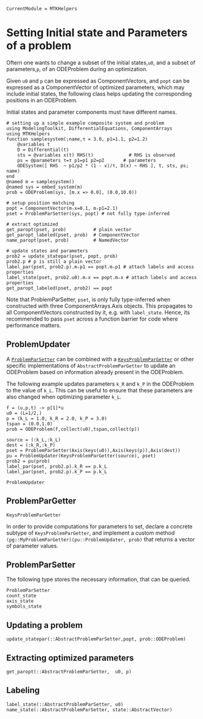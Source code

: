 ```@meta
CurrentModule = MTKHelpers
```

# Setting Initial state and Parameters of a problem

Oftern one wants to change a subset of the initial
states,`u0`, and a subset of parameters,`p`, of an ODEProblem during an optimization.

Given `u0` and `p` can be expressed as ComponentVectors, 
and `popt` can be expressed as a ComponentVector of optimized parameters, 
which may include initial states,
the following class helps updating the corresponding positions in 
an ODEProblem.

Initial states and parameter components must have different names.

```@example doc
# setting up a simple example composite system and problem
using ModelingToolkit, DifferentialEquations, ComponentArrays
using MTKHelpers
function samplesystem(;name,τ = 3.0, p1=1.1, p2=1.2) 
    @variables t 
    D = Differential(t) 
    sts = @variables x(t) RHS(t)             # RHS is observed
    ps = @parameters τ=τ p1=p1 p2=p2       # parameters
    ODESystem([ RHS  ~ p1/p2 * (1 - x)/τ, D(x) ~ RHS ], t, sts, ps; name)
end                     
@named m = samplesystem()
@named sys = embed_system(m)
prob = ODEProblem(sys, [m.x => 0.0], (0.0,10.0))

# setup position matching
popt = ComponentVector(m₊x=0.1, m₊p1=2.1)
pset = ProblemParSetter(sys, popt) # not fully type-inferred

# extract optimized 
get_paropt(pset, prob)          # plain vector
get_paropt_labeled(pset, prob)  # ComponentVector
name_paropt(pset, prob)         # NamedVector 

# update states and parameters
prob2 = update_statepar(pset, popt, prob)
prob2.p # p is still a plain vector
label_par(pset, prob2.p).m₊p1 == popt.m₊p1 # attach labels and access properties
label_state(pset, prob2.u0).m₊x == popt.m₊x # attach labels and access properties
get_paropt_labeled(pset, prob2) == popt
```

Note that ProblemParSetter, `pset`, is only fully type-inferred when constructed with 
three ComponentArrays.Axis objects. This propagates to all ComponentVectors 
constructed by it, e.g. with `label_state`.
Hence, its recommended to pass `pset` across a function barrier for code
where performance matters.

## ProblemUpdater
A [`ProblemParSetter`](@ref) can be combined with a [`KeysProblemParGetter`](@ref)
or other specific implementations of `AbstractProblemParGetter` to 
update an ODEProblem based on information already present in the ODEProblem.

The following example updates parameters `k_R` and `k_P` in the ODEProblem
to the value of `k_L`. This can be useful to ensure that these parameters
are also changed when optimizing parameter `k_L`.

```@example doc
f = (u,p,t) -> p[1]*u
u0 = (L=1/2,)
p = (k_L = 1.0, k_R = 2.0, k_P = 3.0)
tspan = (0.0,1.0)
prob = ODEProblem(f,collect(u0),tspan,collect(p))

source = (:k_L,:k_L)
dest = (:k_R,:k_P)
pset = ProblemParSetter(Axis(keys(u0)),Axis(keys(p)),Axis(dest))
pu = ProblemUpdater(KeysProblemParGetter(source), pset)
prob2 = pu(prob)
label_par(pset, prob2.p).k_R == p.k_L
label_par(pset, prob2.p).k_P == p.k_L
```

```@docs
ProblemUpdater
```

## ProblemParGetter

```@docs
KeysProblemParGetter
```

In order to provide computations for parameters to set, declare a
concrete subtype of `KeysProblemParGetter`, and implement a custom 
method `(pg::MyProblemParGetter)(pu::ProblemUpdater, prob)` that returns
a vector of parameter values.

## ProblemParSetter

The following type stores the necessary information, that can be queried.
```@docs
ProblemParSetter
count_state
axis_state
symbols_state
```

## Updating a problem 
```@docs
update_statepar(::AbstractProblemParSetter,popt, prob::ODEProblem)
```

## Extracting optimized parameters
```@docs
get_paropt(::AbstractProblemParSetter,  u0, p)
```

## Labeling 
```@docs
label_state(::AbstractProblemParSetter, u0)
name_state(::AbstractProblemParSetter, state::AbstractVector)
```






